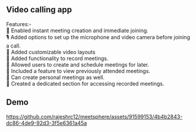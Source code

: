 ## Video calling app

Features:-<br>
🎥 Enabled instant meeting creation and immediate joining. <br>
🎙️ Added options to set up the microphone and video camera before joining a call.<br>
📐 Added customizable video layouts<br>
🎥 Added functionality to record meetings.<br>
📅 Allowed users to create and schedule meetings for later.<br>
📜 Included a feature to view previously attended meetings.<br>
👤 Can create personal meetings as well.<br>
🎥 Created a dedicated section for accessing recorded meetings. <br>

## Demo

https://github.com/rajeshrc12/meetsphere/assets/91599153/4b4b2843-dc86-4de9-92d3-3f5e6361a45a

